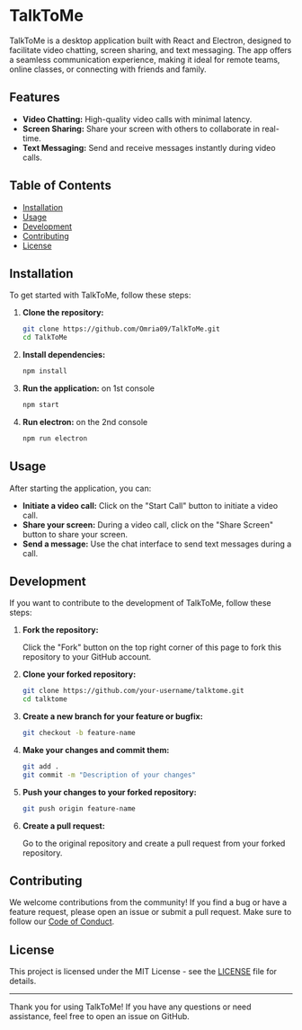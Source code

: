 # TalkToMe

TalkToMe is a desktop application built with React and Electron, designed to facilitate video chatting, screen sharing, and text messaging. The app offers a seamless communication experience, making it ideal for remote teams, online classes, or connecting with friends and family.

## Features

- **Video Chatting:** High-quality video calls with minimal latency.
- **Screen Sharing:** Share your screen with others to collaborate in real-time.
- **Text Messaging:** Send and receive messages instantly during video calls.

## Table of Contents

- [Installation](#installation)
- [Usage](#usage)
- [Development](#development)
- [Contributing](#contributing)
- [License](#license)

## Installation

To get started with TalkToMe, follow these steps:

1. **Clone the repository:**

    ```bash
    git clone https://github.com/Omria09/TalkToMe.git
    cd TalkToMe
    ```

2. **Install dependencies:**

    ```bash
    npm install
    ```

3. **Run the application:**
on 1st console 
    ```bash
    npm start
    ```
4. **Run electron:**
on the 2nd console 
    ```bash
    npm run electron
    ```
## Usage

After starting the application, you can:

- **Initiate a video call:** Click on the "Start Call" button to initiate a video call.
- **Share your screen:** During a video call, click on the "Share Screen" button to share your screen.
- **Send a message:** Use the chat interface to send text messages during a call.

## Development

If you want to contribute to the development of TalkToMe, follow these steps:

1. **Fork the repository:**

    Click the "Fork" button on the top right corner of this page to fork this repository to your GitHub account.

2. **Clone your forked repository:**

    ```bash
    git clone https://github.com/your-username/talktome.git
    cd talktome
    ```

3. **Create a new branch for your feature or bugfix:**

    ```bash
    git checkout -b feature-name
    ```

4. **Make your changes and commit them:**

    ```bash
    git add .
    git commit -m "Description of your changes"
    ```

5. **Push your changes to your forked repository:**

    ```bash
    git push origin feature-name
    ```

6. **Create a pull request:**

    Go to the original repository and create a pull request from your forked repository.

## Contributing

We welcome contributions from the community! If you find a bug or have a feature request, please open an issue or submit a pull request. Make sure to follow our [Code of Conduct](CODE_OF_CONDUCT.md).

## License

This project is licensed under the MIT License - see the [LICENSE](LICENSE) file for details.

---

Thank you for using TalkToMe! If you have any questions or need assistance, feel free to open an issue on GitHub.
